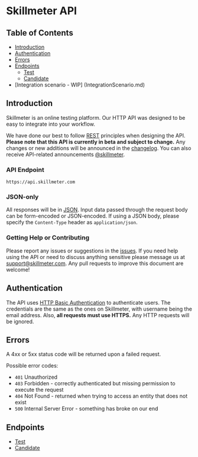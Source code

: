 # Skillmeter API

## Table of Contents
* [Introduction](#introduction)
* [Authentication](#authentication)
* [Errors](#errors)
* [Endpoints](#endpoints)
	* [Test](Endpoints/Test.md)
	* [Candidate](Endpoints/Candidate.md)
* [Integration scenario - WIP] (IntegrationScenario.md)

## Introduction

Skillmeter is an online testing platform. Our HTTP API was designed to be easy to integrate into your workflow.

We have done our best to follow [REST](https://en.wikipedia.org/wiki/Representational_state_transfer) principles when designing the API. **Please note that this API is currently in beta and subject to change.** Any changes or new additions will be announced in the [changelog](CHANGELOG.md). You can also receive API-related announcements [@skillmeter](https://twitter.com/skillmeter).

### API Endpoint

    https://api.skillmeter.com

### JSON-only

All responses will be in [JSON](https://en.wikipedia.org/wiki/JSON). Input data passed through the request body can be form-encoded or JSON-encoded. If using a JSON body, please specify the `Content-Type` header as `application/json`.

### Getting Help or Contributing

Please report any issues or suggestions in the [issues](https://github.com/skillmeter/api/issues). If you need help using the API or need to discuss anything sensitive please message us at support@skillmeter.com. Any pull requests to improve this document are welcome!

## Authentication

The API uses [HTTP Basic Authentication](https://en.wikipedia.org/wiki/Basic_access_authentication) to authenticate users.  The credentials are the same as the ones on Skillmeter, with username being the email address. Also, **all requests must use HTTPS.** Any HTTP requests will be ignored.

## Errors

A 4xx or 5xx status code will be returned upon a failed request.

Possible error codes:

* `401` Unauthorized
* `403` Forbidden - correctly authenticated but missing permission to execute the request
* `404` Not Found - returned when trying to access an entity that does not exist
* `500` Internal Server Error - something has broke on our end



## Endpoints
* [Test](Endpoints/Test.md)
* [Candidate](Endpoints/Candidate.md)
